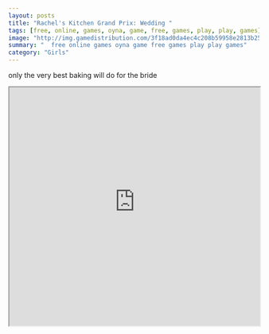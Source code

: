 ```yaml
---
layout: posts
title: "Rachel's Kitchen Grand Prix: Wedding "
tags: [free, online, games, oyna, game, free, games, play, play, games]
image: "http://img.gamedistribution.com/3f18ad0da4ec4c208b59958e2813b25a.jpg"
summary: "  free online games oyna game free games play play games"
category: "Girls"
---
```


only the very best baking will do for the bride

<iframe width="100%" height="480px;" src="http://flash.gamedistribution.com?game=3f18ad0da4ec4c208b59958e2813b25a"></iframe>